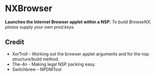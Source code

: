 # NXBrowser
**Launches the Internet Browser applet within a NSP.**
_To build BrowseNX, please supply your own prod.keys._
## Credit
- XorTroll - Working out the browser applet arguments and for the nsp structure/build method.
- The-4n - Making legal NSP packing easy.
- Switchbrew - NPDMTool
